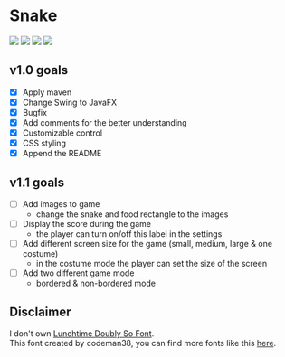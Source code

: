 # Snake
![](https://img.shields.io/badge/language-java-blue.svg)
[![](https://img.shields.io/github/license/mashape/apistatus.svg)](./LICENSE)
[![](https://img.shields.io/badge/release-v1.0-blue.svg)](./target/Snake-1.0-SNAPSHOT.jar)
![](https://img.shields.io/badge/maven-%20v3.5.4-blue.svg)

## v1.0 goals
* [x] Apply maven
* [x] Change Swing to JavaFX
* [x] Bugfix
* [x] Add comments for the better understanding
* [x] Customizable control
* [x] CSS styling
* [x] Append the README

## v1.1 goals
* [ ] Add images to game
    - change the snake and food rectangle to the images
* [ ] Display the score during the game
    - the player can turn on/off this label in the settings
* [ ] Add different screen size for the game (small, medium, large & one costume)
    - in the costume mode the player can set the size of the screen
* [ ] Add two different game mode
    - bordered & non-bordered mode

## Disclaimer
I don't own [Lunchtime Doubly So Font](src/main/resources/font/lunchds.ttf). <br>
This font created by codeman38, you can find more fonts like this [here](http://www.zone38.net/).

